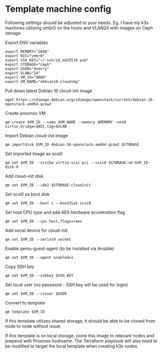 # Template machine config
Following settings should be adjusted to your needs.
Eg. I have my k3s machines utilizing vmbr0 on the hosts and VLAN24 with images on Ceph storage

Export ENV variables
    
    export MEMORY="2048"
    export NIC="vmbr0"
    export SSH_KEY="~/.ssh/id_ed25519.pub"
    export STORAGE="ceph"
    export USER="dvmrry"
    export VLAN="24"
    export VM_ID="9000"
    export VM_NAME="debian10-cloudimg"

Pull down latest Debian 10 cloud-init image

    wget https://cdimage.debian.org/cdimage/openstack/current/debian-10-openstack-amd64.qcow2
    
Create proxmox VM

    qm create $VM_ID --name $VM_NAME --memory $MEMORY -net0 virtio,bridge=$NIC,tag=$VLAN
    
Import Debian cloud-init image

    qm importdisk $VM_ID debian-10-openstack-amd64.qcow2 $STORAGE
 
Set imported image as scsi0

    qm set $VM_ID --scsihw virtio-scsi-pci --scsi0 $STORAGE:vm-$VM_ID-disk-0
    
Add cloud-init disk

    qm set $VM_ID --ide2 $STORAGE:cloudinit
    
Set scsi0 as boot disk

    qm set $VM_ID --boot c --bootdisk scsi0

Set host CPU type and add AES hardware acceleration flag

    qm set $VM_ID --cpu host,flags=+aes

Add serial device for cloud-init

    qm set $VM_ID --serial0 socket

Enable qemu-guest-agent (to be installed via Ansible)

    qm set $VM_ID --agent enabled=1

Copy SSH key

    qm set $VM_ID --sshkey $SSH_KEY

Set local user (no password - SSH key will be used for login)

    qm set $VM_ID --ciuser $USER
    
Convert to template
    
    qm template $VM_ID

If this template utilizes shared storage, it should be able to be cloned from node to node without issue.

If this template is on local storage, clone this image to relevant nodes and prepend with Proxmox hostname. The Terraform playbook will also need to be modified to target the local template when creating k3s nodes.
